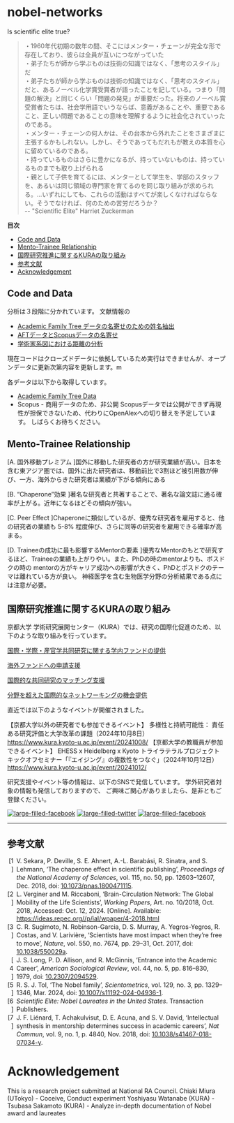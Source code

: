 # nobel-networks
Is scientific elite true? 

> ・1960年代初期の数年の間、そこにはメンター・チェーンが完全な形で存在しており、彼らは全員が互いにつながっていた<br>
> ・弟子たちが師から学ぶものは技術の知識ではなく、「思考のスタイル」だ<br>
> ・弟子たちが師から学ぶものは技術の知識ではなく、「思考のスタイル」だと、あるノーベル化学賞受賞者が語ったことを記している。つまり「問題の解決」と同じくらい「問題の発見」が重要だった。将来のノーベル賞受賞者たちは、社会学用語でいうならば、意義があることや、重要であること、正しい問題であることの意味を理解するように社会化されていったのである。<br>
> ・メンター・チェーンの何人かは、その台本から外れたことをさまざまに主張するかもしれない。しかし、そうであってもだれもが教えの本質を心に留めているのである。<br>
> ・持っているものはさらに豊かになるが、持っていないものは、持っているものまでも取り上げられる<br>
> ・親として子供を育てるには、メンターとして学生を、学部のスタッフを、あるいは同じ領域の専門家を育てるのを同じ取り組みが求められる。...いずれにしても、これらの活動はすべてが楽しくなければならない。そうでなければ、何のための苦労だろうか？<br>
> -- "Scientific Elite" Harriet Zuckerman


<!-- ここから下、「ここまで編集しないでください」までの部分は一切編集しないでください。編集すると目次が壊れ、復元できない可能性があります。詳しくは目次の自動生成「Doctoc」のドキュメントを参照してください：https://github.com/thlorenz/doctoc#specifying-location-of-toc-->

<!-- START doctoc generated TOC please keep comment here to allow auto update -->
<!-- DON'T EDIT THIS SECTION, INSTEAD RE-RUN doctoc TO UPDATE -->
**目次**

  - [Code and Data](#code-and-data)
  - [Mento-Trainee Relationship](#mento-trainee-relationship)
  - [国際研究推進に関するKURAの取り組み](#%E5%9B%BD%E9%9A%9B%E7%A0%94%E7%A9%B6%E6%8E%A8%E9%80%B2%E3%81%AB%E9%96%A2%E3%81%99%E3%82%8Bkura%E3%81%AE%E5%8F%96%E3%82%8A%E7%B5%84%E3%81%BF)
  - [参考文献](#%E5%8F%82%E8%80%83%E6%96%87%E7%8C%AE)
- [Acknowledgement](#acknowledgement)

<!-- END doctoc generated TOC please keep comment here to allow auto update -->
<!-- ここまで編集しないでください-->

## Code and Data
分析は３段階に分かれています。
文献情報の
- [Academic Family Tree データの名寄せのための姓名抽出](https://colab.research.google.com/drive/1P6JktackRU3yh_8g5AzJxIDAG379QrJO#scrollTo=Ad0aRp4IKa9B)
- [AFTデータとScopusデータの名寄せ](https://colab.research.google.com/drive/1OJuc9U3vO-aWrjgsw7edxOMHGjx4mSkL#scrollTo=-xwju017R3Rn)
- [学術家系図における距離の分析](https://colab.research.google.com/drive/1yarvFnakQ6FdO0TB0Ztyo4sGZCNudIoa)

現在コードはクローズドデータに依拠しているため実行はできませんが、オープンデータに更新次第内容を更新します。m

各データは以下から取得しています。
- [Academic Family Tree Data](https://zenodo.org/records/10717537)
- Scopus - 商用データのため、非公開
Scopusデータでは公開ができず再現性が担保できないため、代わりにOpenAlexへの切り替えを予定しています。
しばらくお待ちください。

## Mento-Trainee Relationship 
[A. 国外移動プレミアム ]国外に移動した研究者の方が研究業績が高い。日本を含む東アジア圏では、国外に出た研究者は、移動前比で3割ほど被引用数が伸び、一方、海外からきた研究者は業績が下がる傾向にある

[B. “Chaperone”効果 ]著名な研究者と共著することで、著名な論文誌に通る確率が上がる。近年になるほどその傾向が強い。

[C. Peer Effect ]Chaperoneに類似しているが、優秀な研究者を雇用すると、他の研究者の業績も 5-8% 程度伸び、さらに同等の研究者を雇用できる確率が高まる。

[D. Traineeの成功に最も影響するMentorの要素 ]優秀なMentorのもとで研究するほど、Traineeの業績も上がりやい。また、PhDの時のmentorよりも、ポスドクの時の mentorの方がキャリア成功への影響が大きく、PhDとポスドクのテーマは離れている方が良い。
神経医学を含む生物医学分野の分析結果である点には注意が必要。

## 国際研究推進に関するKURAの取り組み
京都大学 学術研究展開センター（KURA）では、研究の国際化促進のため、以下のような取り組みを行っています。


[国際・学際・産官学共同研究に関する学内ファンドの提供](https://www.kura.kyoto-u.ac.jp/support/ekkyo/)  

[海外ファンドへの申請支援](https://www.kura.kyoto-u.ac.jp/support/kaigai/)

[国際的な共同研究のマッチング支援](https://www.kura.kyoto-u.ac.jp/support/kokusai/)

[分野を超えた国際的なネットワーキングの機会提供](https://www.kura.kyoto-u.ac.jp/support/tsunagari/)



直近では以下のようなイベントが開催されました。


【京都大学以外の研究者でも参加できるイベント】
多様性と持続可能性： 責任ある研究評価と大学改革の課題（2024年10月8日）  
https://www.kura.kyoto-u.ac.jp/event/20241008/
【京都大学の教職員が参加できるイベント】
EHESS x Heidelberg x Kyoto トライラテラルプロジェクト キックオフセミナー「『エイジング』の複数性をつなぐ」（2024年10月12日）  
https://www.kura.kyoto-u.ac.jp/event/20241012/



研究支援やイベント等の情報は、以下のSNSで発信しています。
学外研究者対象の情報も発信しておりますので、
ご興味ご関心がありましたら、是非ともご登録ください。

[![large-filled-facebook](./readme-social-icons/large/filled/facebook.svg)](https://www.facebook.com/kuraoffice)
[![large-filled-twitter](./readme-social-icons/large/filled/twitter-x.svg)](https://twitter.com/kura_office)
[![large-filled-facebook](./readme-social-icons/large/filled/instagram.svg)](https://www.instagram.com/kura_kyotouniversity/)

---

## 参考文献
<!--Bibliography starts here. do not edit the content here. -->
<!-- bib.html start -->
<!DOCTYPE html PUBLIC "-//W3C//DTD XHTML 1.1//EN" "http://www.w3.org/TR/xhtml11/DTD/xhtml11.dtd">
<html xmlns="http://www.w3.org/1999/xhtml" xml:lang="en">
<head>
<meta http-equiv="Content-Type" content="text/html; charset=utf-8"/>
<title>Bibliography</title>
</head>
<body>
<div class="csl-bib-body" style="line-height: 1.35; ">
  <div class="csl-entry" style="clear: left; ">
    <div class="csl-left-margin" style="float: left; padding-right: 0.5em;text-align: right; width: 1em;">[1]</div><div class="csl-right-inline" style="margin: 0 .4em 0 1.5em;">V. Sekara, P. Deville, S. E. Ahnert, A.-L. Barabási, R. Sinatra, and S. Lehmann, ‘The chaperone effect in scientific publishing’, <i>Proceedings of the National Academy of Sciences</i>, vol. 115, no. 50, pp. 12603–12607, Dec. 2018, doi: <a href="https://doi.org/10.1073/pnas.1800471115">10.1073/pnas.1800471115</a>.</div>
  </div>
  <span class="Z3988" title="url_ver=Z39.88-2004&amp;ctx_ver=Z39.88-2004&amp;rfr_id=info%3Asid%2Fzotero.org%3A2&amp;rft_id=info%3Adoi%2F10.1073%2Fpnas.1800471115&amp;rft_val_fmt=info%3Aofi%2Ffmt%3Akev%3Amtx%3Ajournal&amp;rft.genre=article&amp;rft.atitle=The%20chaperone%20effect%20in%20scientific%20publishing&amp;rft.jtitle=Proceedings%20of%20the%20National%20Academy%20of%20Sciences&amp;rft.volume=115&amp;rft.issue=50&amp;rft.aufirst=Vedran&amp;rft.aulast=Sekara&amp;rft.au=Vedran%20Sekara&amp;rft.au=Pierre%20Deville&amp;rft.au=Sebastian%20E.%20Ahnert&amp;rft.au=Albert-L%C3%A1szl%C3%B3%20Barab%C3%A1si&amp;rft.au=Roberta%20Sinatra&amp;rft.au=Sune%20Lehmann&amp;rft.date=2018-12-11&amp;rft.pages=12603-12607&amp;rft.spage=12603&amp;rft.epage=12607"></span>
  <div class="csl-entry" style="clear: left; ">
    <div class="csl-left-margin" style="float: left; padding-right: 0.5em;text-align: right; width: 1em;">[2]</div><div class="csl-right-inline" style="margin: 0 .4em 0 1.5em;">L. Verginer and M. Riccaboni, ‘Brain-Circulation Network: The Global Mobility of the Life Scientists’, <i>Working Papers</i>, Art. no. 10/2018, Oct. 2018, Accessed: Oct. 12, 2024. [Online]. Available: <a href="https://ideas.repec.org//p/ial/wpaper/4-2018.html">https://ideas.repec.org//p/ial/wpaper/4-2018.html</a></div>
  </div>
  <span class="Z3988" title="url_ver=Z39.88-2004&amp;ctx_ver=Z39.88-2004&amp;rfr_id=info%3Asid%2Fzotero.org%3A2&amp;rft_val_fmt=info%3Aofi%2Ffmt%3Akev%3Amtx%3Ajournal&amp;rft.genre=article&amp;rft.atitle=Brain-Circulation%20Network%3A%20The%20Global%20Mobility%20of%20the%20Life%20Scientists&amp;rft.jtitle=Working%20Papers&amp;rft.aufirst=Luca&amp;rft.aulast=Verginer&amp;rft.au=Luca%20Verginer&amp;rft.au=Massimo%20Riccaboni&amp;rft.date=2018-10&amp;rft.language=en"></span>
  <div class="csl-entry" style="clear: left; ">
    <div class="csl-left-margin" style="float: left; padding-right: 0.5em;text-align: right; width: 1em;">[3]</div><div class="csl-right-inline" style="margin: 0 .4em 0 1.5em;">C. R. Sugimoto, N. Robinson-Garcia, D. S. Murray, A. Yegros-Yegros, R. Costas, and V. Larivière, ‘Scientists have most impact when they’re free to move’, <i>Nature</i>, vol. 550, no. 7674, pp. 29–31, Oct. 2017, doi: <a href="https://doi.org/10.1038/550029a">10.1038/550029a</a>.</div>
  </div>
  <span class="Z3988" title="url_ver=Z39.88-2004&amp;ctx_ver=Z39.88-2004&amp;rfr_id=info%3Asid%2Fzotero.org%3A2&amp;rft_id=info%3Adoi%2F10.1038%2F550029a&amp;rft_val_fmt=info%3Aofi%2Ffmt%3Akev%3Amtx%3Ajournal&amp;rft.genre=article&amp;rft.atitle=Scientists%20have%20most%20impact%20when%20they're%20free%20to%20move&amp;rft.jtitle=Nature&amp;rft.volume=550&amp;rft.issue=7674&amp;rft.aufirst=Cassidy%20R.&amp;rft.aulast=Sugimoto&amp;rft.au=Cassidy%20R.%20Sugimoto&amp;rft.au=Nicolas%20Robinson-Garcia&amp;rft.au=Dakota%20S.%20Murray&amp;rft.au=Alfredo%20Yegros-Yegros&amp;rft.au=Rodrigo%20Costas&amp;rft.au=Vincent%20Larivi%C3%A8re&amp;rft.date=2017-10&amp;rft.pages=29-31&amp;rft.spage=29&amp;rft.epage=31&amp;rft.issn=1476-4687&amp;rft.language=en"></span>
  <div class="csl-entry" style="clear: left; ">
    <div class="csl-left-margin" style="float: left; padding-right: 0.5em;text-align: right; width: 1em;">[4]</div><div class="csl-right-inline" style="margin: 0 .4em 0 1.5em;">J. S. Long, P. D. Allison, and R. McGinnis, ‘Entrance into the Academic Career’, <i>American Sociological Review</i>, vol. 44, no. 5, pp. 816–830, 1979, doi: <a href="https://doi.org/10.2307/2094529">10.2307/2094529</a>.</div>
  </div>
  <span class="Z3988" title="url_ver=Z39.88-2004&amp;ctx_ver=Z39.88-2004&amp;rfr_id=info%3Asid%2Fzotero.org%3A2&amp;rft_id=info%3Adoi%2F10.2307%2F2094529&amp;rft_val_fmt=info%3Aofi%2Ffmt%3Akev%3Amtx%3Ajournal&amp;rft.genre=article&amp;rft.atitle=Entrance%20into%20the%20Academic%20Career&amp;rft.jtitle=American%20Sociological%20Review&amp;rft.volume=44&amp;rft.issue=5&amp;rft.aufirst=J.%20Scott&amp;rft.aulast=Long&amp;rft.au=J.%20Scott%20Long&amp;rft.au=Paul%20D.%20Allison&amp;rft.au=Robert%20McGinnis&amp;rft.date=1979&amp;rft.pages=816-830&amp;rft.spage=816&amp;rft.epage=830&amp;rft.issn=0003-1224"></span>
  <div class="csl-entry" style="clear: left; ">
    <div class="csl-left-margin" style="float: left; padding-right: 0.5em;text-align: right; width: 1em;">[5]</div><div class="csl-right-inline" style="margin: 0 .4em 0 1.5em;">R. S. J. Tol, ‘The Nobel family’, <i>Scientometrics</i>, vol. 129, no. 3, pp. 1329–1346, Mar. 2024, doi: <a href="https://doi.org/10.1007/s11192-024-04936-1">10.1007/s11192-024-04936-1</a>.</div>
  </div>
  <span class="Z3988" title="url_ver=Z39.88-2004&amp;ctx_ver=Z39.88-2004&amp;rfr_id=info%3Asid%2Fzotero.org%3A2&amp;rft_id=info%3Adoi%2F10.1007%2Fs11192-024-04936-1&amp;rft_val_fmt=info%3Aofi%2Ffmt%3Akev%3Amtx%3Ajournal&amp;rft.genre=article&amp;rft.atitle=The%20Nobel%20family&amp;rft.jtitle=Scientometrics&amp;rft.stitle=Scientometrics&amp;rft.volume=129&amp;rft.issue=3&amp;rft.aufirst=Richard%20S.%20J.&amp;rft.aulast=Tol&amp;rft.au=Richard%20S.%20J.%20Tol&amp;rft.date=2024-03-01&amp;rft.pages=1329-1346&amp;rft.spage=1329&amp;rft.epage=1346&amp;rft.issn=1588-2861&amp;rft.language=en"></span>
  <div class="csl-entry" style="clear: left; ">
    <div class="csl-left-margin" style="float: left; padding-right: 0.5em;text-align: right; width: 1em;">[6]</div><div class="csl-right-inline" style="margin: 0 .4em 0 1.5em;"><i>Scientific Elite: Nobel Laureates in the United States</i>. Transaction Publishers.</div>
  </div>
  <span class="Z3988" title="url_ver=Z39.88-2004&amp;ctx_ver=Z39.88-2004&amp;rfr_id=info%3Asid%2Fzotero.org%3A2&amp;rft_id=urn%3Aisbn%3A978-1-4128-3376-9&amp;rft_val_fmt=info%3Aofi%2Ffmt%3Akev%3Amtx%3Abook&amp;rft.genre=book&amp;rft.btitle=Scientific%20Elite%3A%20Nobel%20Laureates%20in%20the%20United%20States&amp;rft.publisher=Transaction%20Publishers&amp;rft.tpages=386&amp;rft.isbn=978-1-4128-3376-9&amp;rft.language=en"></span>
  <div class="csl-entry" style="clear: left; ">
    <div class="csl-left-margin" style="float: left; padding-right: 0.5em;text-align: right; width: 1em;">[7]</div><div class="csl-right-inline" style="margin: 0 .4em 0 1.5em;">J. F. Liénard, T. Achakulvisut, D. E. Acuna, and S. V. David, ‘Intellectual synthesis in mentorship determines success in academic careers’, <i>Nat Commun</i>, vol. 9, no. 1, p. 4840, Nov. 2018, doi: <a href="https://doi.org/10.1038/s41467-018-07034-y">10.1038/s41467-018-07034-y</a>.</div>
  </div>
  <span class="Z3988" title="url_ver=Z39.88-2004&amp;ctx_ver=Z39.88-2004&amp;rfr_id=info%3Asid%2Fzotero.org%3A2&amp;rft_id=info%3Adoi%2F10.1038%2Fs41467-018-07034-y&amp;rft_val_fmt=info%3Aofi%2Ffmt%3Akev%3Amtx%3Ajournal&amp;rft.genre=article&amp;rft.atitle=Intellectual%20synthesis%20in%20mentorship%20determines%20success%20in%20academic%20careers&amp;rft.jtitle=Nature%20Communications&amp;rft.stitle=Nat%20Commun&amp;rft.volume=9&amp;rft.issue=1&amp;rft.aufirst=Jean%20F.&amp;rft.aulast=Li%C3%A9nard&amp;rft.au=Jean%20F.%20Li%C3%A9nard&amp;rft.au=Titipat%20Achakulvisut&amp;rft.au=Daniel%20E.%20Acuna&amp;rft.au=Stephen%20V.%20David&amp;rft.date=2018-11-27&amp;rft.pages=4840&amp;rft.issn=2041-1723&amp;rft.language=en"></span>
</div></body>
</html>
<!-- bib.html end -->

# Acknowledgement
This is a research project submitted at National RA Council.
Chiaki Miura (UTokyo) - Coceive, Conduct experiment
Yoshiyasu Watanabe (KURA) - 
Tsubasa Sakamoto (KURA) - Analyze in-depth documentation of Nobel award and laureates 
